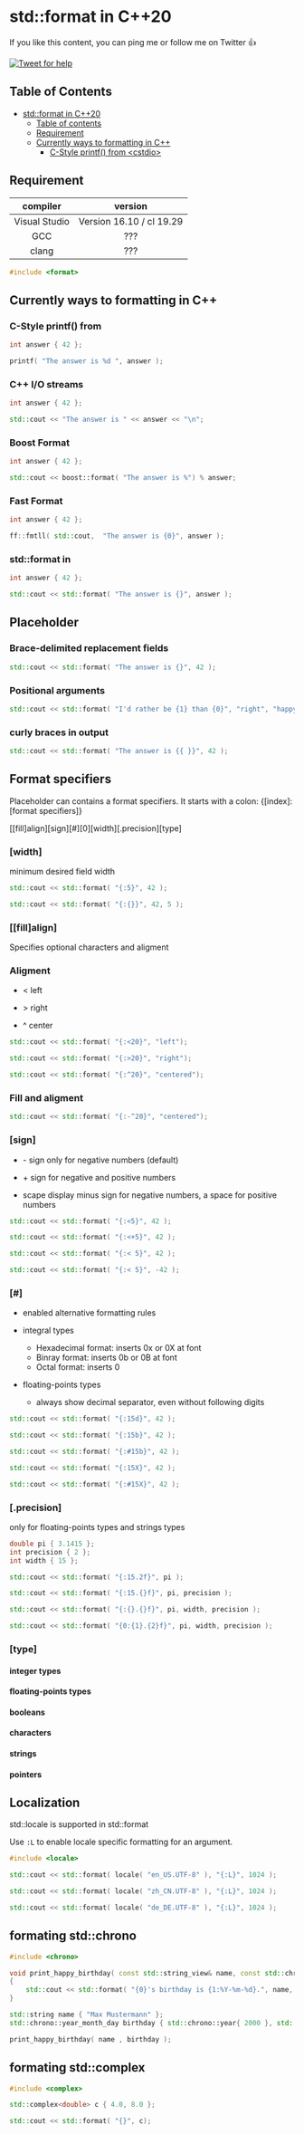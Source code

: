 # std::format in C++20

If you like this content, you can ping me or follow me on Twitter :+1:

[![Tweet for help](https://img.shields.io/twitter/follow/paulkazusek?label=Tweet%20%40mbeaudru&style=social)](https://twitter.com/paulkazusek/)

## Table of Contents

- [std::format in C++20](#stdformat-in-c20)
	* [Table of contents](#table-of-contents)
	* [Requirement](#Requirement)
	* [Currently ways to formatting in C++](#currently-ways-to-formatting-in-c)
		+ [C-Style printf() from \<cstdio\>](#c-style-printf-from-)


## Requirement

| compiler | version  |
|:--------:|:-------------:|
| Visual Studio | Version 16.10 / cl 19.29 |
| GCC | ??? |
| clang | ??? |

```cpp
#include <format>
 ```
    
## Currently ways to formatting in C++

### C-Style printf() from <cstdio>

```cpp
int answer { 42 };

printf( "The answer is %d ", answer );
 ```

### C++ I/O streams

```cpp
int answer { 42 };

std::cout << "The answer is " << answer << "\n";
 ```
 
### Boost Format
 
```cpp
int answer { 42 };

std::cout << boost::format( "The answer is %") % answer;
 ```
 
### Fast Format
 
```cpp
int answer { 42 };

ff::fmtll( std::cout,  "The answer is {0}", answer );
 ```
 
### std::format in <format>
 
```cpp
int answer { 42 };

std::cout << std::format( "The answer is {}", answer );
 ```
 
## Placeholder
 
### Brace-delimited replacement fields
 
```cpp
std::cout << std::format( "The answer is {}", 42 );
 ```
 
### Positional arguments
 
 ```cpp
std::cout << std::format( "I'd rather be {1} than {0}", "right", "happy" );
 ```
 
### curly braces in output
 
 ```cpp
std::cout << std::format( "The answer is {{ }}", 42 );
 ```
 
## Format specifiers
 
Placeholder can contains a format specifiers. It starts with a colon: {[index]:[format specifiers]}
 
[[fill]align][sign][#][0][width][.precision][type]
 
### [width]
 
minimum desired field width

```cpp
std::cout << std::format( "{:5}", 42 );
 ```
 
```cpp
std::cout << std::format( "{:{}}", 42, 5 );
 ```
 ### [[fill]align]
 
Specifies optional characters and aligment

### Aligment
<ul>
 <li><p>< left</p></li>
 <li><p>> right</p></li>
 <li><p>^ center</p></li>
</ul>

```cpp
std::cout << std::format( "{:<20}", "left");
 ```
 
```cpp
std::cout << std::format( "{:>20}", "right");
 ```
 
```cpp
std::cout << std::format( "{:^20}", "centered");
 ```
 ### Fill and aligment
 
 ```cpp
std::cout << std::format( "{:-^20}", "centered");
 ```
 
### [sign]
 
<ul>
 <li><p>- sign only for negative numbers (default)</p></li>
 <li><p>+ sign for negative and positive numbers</p></li>
 <li><p>scape display minus sign for negative numbers, a space for positive numbers</p></li>
</ul>

```cpp
std::cout << std::format( "{:<5}", 42 );
 ```

```cpp
std::cout << std::format( "{:<+5}", 42 );
 ```

```cpp
std::cout << std::format( "{:< 5}", 42 );
 ```
 
```cpp
std::cout << std::format( "{:< 5}", -42 );
 ```

### [#]
 
<ul>
 <li><p>enabled alternative formatting rules</p></li>
 <li><p>integral types</p>
  <ul>
     <li>Hexadecimal format: inserts 0x or 0X at font</li>
     <li>Binray format: inserts 0b or 0B at font</li>
     <li>Octal format: inserts 0</li>
    </ul>
 </li>
 <li><p>floating-points types</p>
  <ul>
   <li>always show decimal separator, even without following digits</li>
  </ul>
 </li>
</ul>

```cpp
std::cout << std::format( "{:15d}", 42 );
 ```

```cpp
std::cout << std::format( "{:15b}", 42 );
 ```
 
```cpp
std::cout << std::format( "{:#15b}", 42 );
 ```
 
```cpp
std::cout << std::format( "{:15X}", 42 );
 ```

```cpp
std::cout << std::format( "{:#15X}", 42 );
 ```
 
### [.precision]
 
only for floating-points types and strings types

```cpp
double pi { 3.1415 };
int precision { 2 };
int width { 15 };
 ```
 
```cpp
std::cout << std::format( "{:15.2f}", pi );
 ```

```cpp
std::cout << std::format( "{:15.{}f}", pi, precision );
 ```

```cpp
std::cout << std::format( "{:{}.{}f}", pi, width, precision );
 ```

```cpp
std::cout << std::format( "{0:{1}.{2}f}", pi, width, precision );
 ```
 
### [type]

#### integer types
#### floating-points types
#### booleans
#### characters
#### strings
#### pointers

 
## Localization
	
std::locale is supported in std::format 
 
Use `:L` to enable locale specific formatting for an argument.
 
```cpp
#include <locale>
```

```cpp
std::cout << std::format( locale( "en_US.UTF-8" ), "{:L}", 1024 );
 ```

```cpp
std::cout << std::format( locale( "zh_CN.UTF-8" ), "{:L}", 1024 );
 ```
 
```cpp
std::cout << std::format( locale( "de_DE.UTF-8" ), "{:L}", 1024 );
 ```

## formating std::chrono
 
```cpp
#include <chrono>
```

```cpp
void print_happy_birthday( const std::string_view& name, const std::chrono::year_month_day& birthday )
{
	std::cout << std::format( "{0}'s birthday is {1:%Y-%m-%d}.", name, birthday ) << "\n";
}
```
	
```cpp
std::string name { "Max Mustermann" };
std::chrono::year_month_day birthday { std::chrono::year{ 2000 }, std::chrono::month{ 4 }, std::chrono::day{ 10 } };

print_happy_birthday( name , birthday );
```
	
## formating std::complex
	
```cpp
#include <complex>
```

```cpp
std::complex<double> c { 4.0, 8.0 };
```

```cpp
std::cout << std::format( "{}", c);
```
